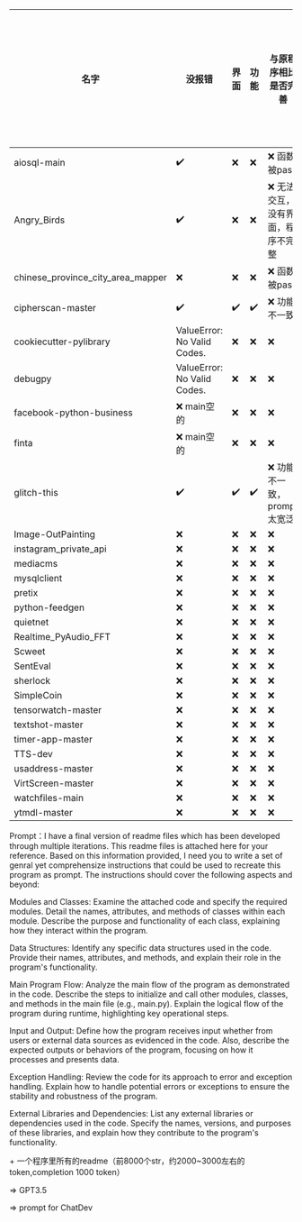 | 名字 | 没报错    |界面  |   功能   |与原程序相比是否完善|是否需要修复bug后运行|
|------|------|------|------|------|------|
|   aiosql-main   |  :heavy_check_mark:    |    :x:  |   :x:   |   :x:  函数被pass |NA|
|  Angry_Birds   |  :heavy_check_mark:    |      :x:  |   :x:   |   :x:  无法交互，没有界面，程序不完整 |NA|
|   chinese_province_city_area_mapper  |  :x:    |     :x:  |   :x:   |   :x:  函数被pass |NA|
|  cipherscan-master   | :heavy_check_mark:     |    :heavy_check_mark:    |   :heavy_check_mark:     |   :x:  功能不一致 | :heavy_check_mark:   |
|cookiecutter-pylibrary  |  ValueError: No Valid Codes.    |    :x:  |   :x:   |   :x:   |
|   debugpy  |  ValueError: No Valid Codes.    |    :x:  |   :x:   |   :x:   |
|  facebook-python-business   |  :x: main空的    |    :x:  |   :x:   |   :x:   | NA |
|   finta  |  :x: main空的   |    :x:  |   :x:   |   :x:   | NA |
|  glitch-this   |   :heavy_check_mark:     |     :heavy_check_mark:   |    :heavy_check_mark:   |  :x:  功能不一致，prompt太宽泛  | NA |
|    Image-OutPainting |  :x:    |    :x:  |   :x:   |   :x:   | NA |
|  instagram_private_api   |  :x:    |    :x:  |   :x:   |   :x:   | NA |
|   mediacms  |  :x:    |    :x:  |   :x:   |   :x:   | NA |
|   mysqlclient  |  :x:    |    :x:  |   :x:   |   :x:   | NA |
|  pretix   |  :x:    |    :x:  |   :x:   |   :x:   | NA |
|   python-feedgen  |  :x:    |    :x:  |   :x:   |   :x:   | NA |
|  quietnet   |  :x:    |    :x:  |   :x:   |   :x:   | NA |
|  Realtime_PyAudio_FFT   |  :x:    |    :x:  |   :x:   |   :x:   | NA |
|  Scweet   |  :x:    |    :x:  |   :x:   |   :x:   | NA |
|   SentEval  |  :x:    |    :x:  |   :x:   |   :x:   | NA |
|   sherlock  |  :x:    |    :x:  |   :x:   |   :x:   | NA |
|   SimpleCoin  |  :x:    |    :x:  |   :x:   |   :x:   | NA |
|    tensorwatch-master |  :x:    |    :x:  |   :x:   |   :x:   | NA |
|    textshot-master |  :x:    |    :x:  |   :x:   |   :x:   | NA |
|    timer-app-master |  :x:    |    :x:  |   :x:   |   :x:   | NA |
|    TTS-dev |  :x:    |    :x:  |   :x:   |   :x:   | NA |
|    usaddress-master |  :x:    |    :x:  |   :x:   |   :x:   | NA |
|    VirtScreen-master |  :x:    |    :x:  |   :x:   |   :x:   | NA |
|    watchfiles-main |  :x:    |    :x:  |   :x:   |   :x:   | NA |
|    ytmdl-master |  :x:    |    :x:  |   :x:   |   :x:   | NA |

Prompt：I have a final version of readme files which has been developed through multiple iterations. This readme files is attached here for your reference. Based on this information provided, I need you to write a set of genral yet comprehensize instructions that could be used to recreate this program as prompt. The instructions should cover the following aspects and beyond:

Modules and Classes: Examine the attached code and specify the required modules. Detail the names, attributes, and methods of classes within each module. Describe the purpose and functionality of each class, explaining how they interact within the program.

Data Structures: Identify any specific data structures used in the code. Provide their names, attributes, and methods, and explain their role in the program's functionality.

Main Program Flow: Analyze the main flow of the program as demonstrated in the code. Describe the steps to initialize and call other modules, classes, and methods in the main file (e.g., main.py). Explain the logical flow of the program during runtime, highlighting key operational steps.

Input and Output: Define how the program receives input  whether from users or external data sources  as evidenced in the code. Also, describe the expected outputs or behaviors of the program, focusing on how it processes and presents data.

Exception Handling: Review the code for its approach to error and exception handling. Explain how to handle potential errors or exceptions to ensure the stability and robustness of the program.

External Libraries and Dependencies: List any external libraries or dependencies used in the code. Specify the names, versions, and purposes of these libraries, and explain how they contribute to the program's functionality.

\+ 一个程序里所有的readme（前8000个str，约2000~3000左右的token,completion 1000 token）

=> GPT3.5

=> prompt for ChatDev

